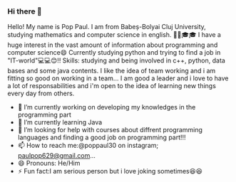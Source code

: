 ### Hi there 👋

Hello! My name is Pop Paul. I am from Babeș-Bolyai Cluj University, studying mathematics and computer science in english. 🏫🏫🎓🎓
I have a huge interest in the vast amount of information about programming and computer science😄 Currently studying python and trying to find a job in "IT-world"💻💻😊!!
Skills: studying and being involved in c++, python, data bases and some java contents.
I like the idea of team working and i am fitting so good on working in a team...
I am  good a leader and i love to have a lot of responsabilities and i'm open to the idea of learning new things every day from others.

- 🔭 I’m currently working on developing my knowledges in the programming part
- 🌱 I’m currently learning Java
- 🤔 I’m looking for help with courses about diffrent programming languages and finding a good job on programming part!!!
- 📫 How to reach me:@poppaul30 on instagram; paulpop629@gmail.com...
- 😄 Pronouns: He/Him
- ⚡ Fun fact:I am serious person but i love joking sometimes😆😆
